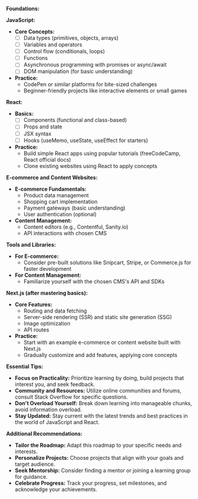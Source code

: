 **Foundations:**

**JavaScript:**

- **Core Concepts:**
    - [ ] Data types (primitives, objects, arrays)
    - [ ] Variables and operators
    - [ ] Control flow (conditionals, loops)
    - [ ] Functions
    - [ ] Asynchronous programming with promises or async/await
    - [ ] DOM manipulation (for basic understanding)
 - **Practice:**
    - CodePen or similar platforms for bite-sized challenges
    - Beginner-friendly projects like interactive elements or small games

**React:**

- **Basics:**
    - [ ] Components (functional and class-based)
    - [ ] Props and state
    - [ ] JSX syntax
    - [ ] Hooks (useMemo, useState, useEffect for starters)
- **Practice:**
    - Build simple React apps using popular tutorials (freeCodeCamp, React official docs)
    - Clone existing websites using React to apply concepts

**E-commerce and Content Websites:**

- **E-commerce Fundamentals:**
    - Product data management
    - Shopping cart implementation
    - Payment gateways (basic understanding)
    - User authentication (optional)
- **Content Management:**
    - Content editors (e.g., Contentful, Sanity.io)
    - API interactions with chosen CMS

**Tools and Libraries:**

- **For E-commerce:**
    - Consider pre-built solutions like Snipcart, Stripe, or Commerce.js for faster development
- **For Content Management:**
    - Familiarize yourself with the chosen CMS's API and SDKs

**Next.js (after mastering basics):**

- **Core Features:**
    - Routing and data fetching
    - Server-side rendering (SSR) and static site generation (SSG)
    - Image optimization
    - API routes
- **Practice:**
    - Start with an example e-commerce or content website built with Next.js
    - Gradually customize and add features, applying core concepts

**Essential Tips:**

- **Focus on Practicality:** Prioritize learning by doing, build projects that interest you, and seek feedback.
- **Community and Resources:** Utilize online communities and forums, consult Stack Overflow for specific questions.
- **Don't Overload Yourself:** Break down learning into manageable chunks, avoid information overload.
- **Stay Updated:** Stay current with the latest trends and best practices in the world of JavaScript and React.

**Additional Recommendations:**

- **Tailor the Roadmap:** Adapt this roadmap to your specific needs and interests.
- **Personalize Projects:** Choose projects that align with your goals and target audience.
- **Seek Mentorship:** Consider finding a mentor or joining a learning group for guidance.
- **Celebrate Progress:** Track your progress, set milestones, and acknowledge your achievements.


